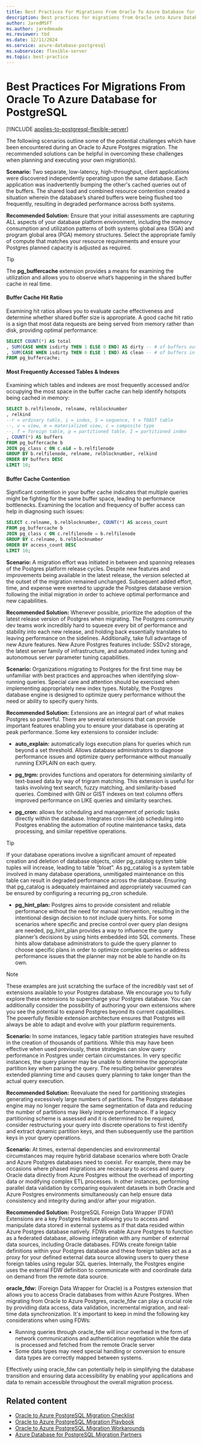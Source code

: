 ```yaml
---
title: Best Practices For Migrations From Oracle To Azure Database for PostgreSQL
description: Best practices for migrations from Oracle into Azure Database for PostgreSQL
author: JaredMSFT
ms.author: jaredmeade
ms.reviewer: tbd
ms.date: 12/11/2024
ms.service: azure-database-postgresql
ms.subservice: flexible-server
ms.topic: best-practice
---
```


# Best Practices For Migrations From Oracle To Azure Database for PostgreSQL

[!INCLUDE [applies-to-postgresql-flexible-server](~/reusable-content/ce-skilling/azure/includes/postgresql/includes/applies-to-postgresql-flexible-server.md)]

The following scenarios outline some of the potential challenges which have been encountered during an Oracle to Azure Postgres migration. The recommended solutions can be helpful in overcoming these challenges when planning and executing your own migration(s).

**Scenario:** Two separate, low-latency, high-throughput, client applications were discovered independently operating upon the same database. Each application was inadvertently bumping the other's cached queries out of the buffers. The shared load and combined resource contention created a situation wherein the database’s shared buffers were being flushed too frequently, resulting in degraded performance across both systems. 

**Recommended Solution:** Ensure that your initial assessments are capturing ALL aspects of your database platform environment, including the memory consumption and utilization patterns of both systems global area (SGA) and program global area (PGA) memory structures. Select the appropriate family of compute that matches your resource requirements and ensure your Postgres planned capacity is adjusted as required.

> [!TIP]
> The **pg_buffercache** extension provides a means for examining the utilization and allows you to observe what’s happening in the shared buffer cache in real time.

#### Buffer Cache Hit Ratio
Examining hit ratios allows you to evaluate cache effectiveness and determine whether shared buffer size is appropriate. A good cache hit ratio is a sign that most data requests are being served from memory rather than disk, providing optimal performance:

```sql
SELECT COUNT(*) AS total
, SUM(CASE WHEN isdirty THEN 1 ELSE 0 END) AS dirty -- # of buffers out of sync with disk
, SUM(CASE WHEN isdirty THEN 0 ELSE 1 END) AS clean -- # of buffers in sync with data on disk
FROM pg_buffercache;
```

#### Most Frequently Accessed Tables & Indexes
Examining which tables and indexes are most frequently accessed and/or occupying the most space in the buffer cache can help identify hotspots being cached in memory:

```sql
SELECT b.relfilenode, relname, relblocknumber
, relkind 
--r = ordinary table, i = index, S = sequence, t = TOAST table
--, v = view, m = materialized view, c = composite type
--, f = foreign table, p = partitioned table, I = partitioned index
, COUNT(*) AS buffers
FROM pg_buffercache b
JOIN pg_class c ON c.oid = b.relfilenode
GROUP BY b.relfilenode, relname, relblocknumber, relkind
ORDER BY buffers DESC
LIMIT 10;
```

#### Buffer Cache Contention
Significant contention in your buffer cache indicates that multiple queries might be fighting for the same buffer space, leading to performance bottlenecks. Examining the location and frequency of buffer access can help in diagnosing such issues:

```sql
SELECT c.relname, b.relblocknumber, COUNT(*) AS access_count
FROM pg_buffercache b
JOIN pg_class c ON c.relfilenode = b.relfilenode
GROUP BY c.relname, b.relblocknumber
ORDER BY access_count DESC
LIMIT 10;
```
**Scenario:** A migration effort was initiated in between and spanning releases of the Postgres platform release cycles. Despite new features and improvements being available in the latest release, the version selected at the outset of the migration remained unchanged. Subsequent added effort, time, and expense were exerted to upgrade the Postgres database version following the initial migration in order to achieve optimal performance and new capabilities.

**Recommended Solution:** Whenever possible, prioritize the adoption of the latest release version of Postgres when migrating. The Postgres community dev teams work incredibly hard to squeeze every bit of performance and stability into each new release, and holding back essentially translates to leaving performance on the sidelines. Additionally, take full advantage of new Azure features. New Azure Postgres features include: SSDv2 storage, the latest server family of infrastructure, and automated index tuning and autonomous server parameter tuning capabilities.

**Scenario:** Organizations migrating to Postgres for the first time may be unfamiliar with best practices and approaches when identifying slow-running queries. Special care and attention should be exercised when implementing appropriately new index types. Notably, the Postgres database engine is designed to optimize query performance without the need or ability to specify query hints.

**Recommended Solution:** Extensions are an integral part of what makes Postgres so powerful. There are several extensions that can provide important features enabling you to ensure your database is operating at peak performance. Some key extensions to consider include: 

 - **auto_explain:** automatically logs execution plans for queries which run beyond a set threshold. Allows database administrators to diagnose performance issues and optimize query performance without manually running EXPLAIN on each query.

 - **pg_trgm:** provides functions and operators for determining similarity of text-based data by way of trigram matching. This extension is useful for tasks involving text search, fuzzy matching, and similarity-based queries. Combined with GIN or GIST indexes on text columns offers improved performance on LIKE queries and similarity searches.

 - **pg_cron:** allows for scheduling and management of periodic tasks directly within the database. Integrates cron-like job scheduling into Postgres enabling the automation of routine maintenance tasks, data processing, and similar repetitive operations. 

> [!TIP]
> If your database operations involve a significant amount of repeated creation and deletion of database objects, older pg_catalog system table tuples will increase, leading to table “bloat”. As pg_catalog is a system table involved in many database operations, unmitigated maintenance on this table can result in degraded performance across the database. Ensuring that pg_catalog is adequately maintained and appropriately vacuumed can be ensured by configuring a recurring pg_cron schedule.

 - **pg_hint_plan:** Postgres aims to provide consistent and reliable performance without the need for manual intervention, resulting in the intentional design decision to not include query hints. For some scenarios where specific and precise control over query plan designs are needed, pg_hint_plan provides a way to influence the query planner’s decisions by using hints embedded into SQL comments. These hints allow database administrators to guide the query planner to choose specific plans in order to optimize complex queries or address performance issues that the planner may not be able to handle on its own.

> [!NOTE]
> These examples are just scratching the surface of the incredibly vast set of extensions available to your Postgres database. We encourage you to fully explore these extensions to supercharge your Postgres database. You can additionally consider the possibility of authoring your own extensions where you see the potential to expand Postgres beyond its current capabilities. The powerfully flexible extension architecture ensures that Postgres will always be able to adapt and evolve with your platform requirements.

**Scenario:** In some instances, legacy table partition strategies have resulted in the creation of thousands of partitions. While this may have been effective when used previously, these strategies can slow query performance in Postgres under certain circumstances. In very specific instances, the query planner may be unable to determine the appropriate partition key when parsing the query. The resulting behavior generates extended planning time and causes query planning to take longer than the actual query execution.

**Recommended Solution:** Reevaluate the need for partitioning strategies generating excessively large numbers of partitions. The Postgres database engine may no longer require the same segmentation of data and reducing the number of partitions may likely improve performance. If a legacy partitioning scheme is assessed and it is determined to be required, consider restructuring your query into discrete operations to first identify and extract dynamic partition keys, and then subsequently use the partition keys in your query operations.

**Scenario:** At times, external dependencies and environmental circumstances may require hybrid database scenarios where both Oracle and Azure Postgres databases need to coexist. For example, there may be occasions where phased migrations are necessary to access and query Oracle data directly from Azure Postgres without the overhead of importing data or modifying complex ETL processes. In other instances, performing parallel data validation by comparing equivalent datasets in both Oracle and Azure Postgres environments simultaneously can help ensure data consistency and integrity during and/or after your migration.

**Recommended Solution:** PostgreSQL Foreign Data Wrapper (FDW) Extensions are a key Postgres feature allowing you to access and manipulate data stored in external systems as if that data resided within Azure Postgres database natively. FDWs enable Azure Postgres to function as a federated database, allowing integration with any number of external data sources, including Oracle databases. FDWs create foreign table definitions within your Postgres database and these foreign tables act as a proxy for your defined external data source allowing users to query these foreign tables using regular SQL queries. Internally, the Postgres engine uses the external FDW definition to communicate with and coordinate data on demand from the remote data source.

**oracle_fdw:** (Foreign Data Wrapper for Oracle) is a Postgres extension that allows you to access Oracle databases from within Azure Postgres. When migrating from Oracle to Azure Postgres, oracle_fdw can play a crucial role by providing data access, data validation, incremental migration, and real-time data synchronization. It's important to keep in mind the following key considerations when using FDWs:

 - Running queries through oracle_fdw will incur overhead in the form of network communications and authentication negotiation while the data is processed and fetched from the remote Oracle server
 - Some data types may need special handling or conversion to ensure data types are correctly mapped between systems. 

Effectively using oracle_fdw can potentially help in simplifying the database transition and ensuring data accessibility by enabling your applications and data to remain accessible throughout the overall migration process.

## Related content

 - [Oracle to Azure PostgreSQL Migration Checklist](./best-practices-oracle-to-postgresql-checklist.md)
 - [Oracle to Azure PostgreSQL Migration Playbook](https://download.microsoft.com/download/8/f/c/8fc4fe39-7cb1-484a-aaa0-418704b90c0e/Oracle%20to%20Azure%20Postgres%20Migration%20Playbook.pdf)
 - [Oracle to Azure PostgreSQL Migration Workarounds](https://github.com/Microsoft/DataMigrationTeam/blob/master/Whitepapers/Oracle%20to%20Azure%20Database%20for%20PostgreSQL%20Migration%20Workarounds.pdf)
 - [Azure Database for PostgreSQL Migration Partners](./partners-migration-postgresql.md)
